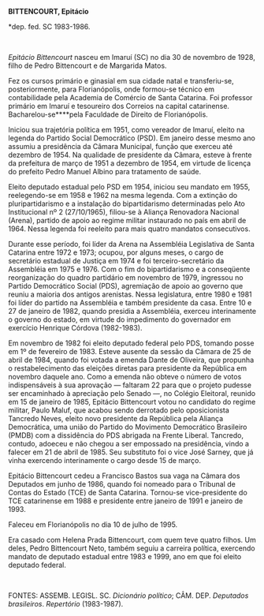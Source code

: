 **BITTENCOURT, Epitácio**

\*dep. fed. SC 1983-1986.

 

*Epitácio Bittencourt* nasceu em Imaruí (SC) no dia 30 de novembro de
1928, filho de Pedro Bittencourt e de Margarida Matos.

Fez os cursos primário e ginasial em sua cidade natal e transferiu-se,
posteriormente, para Florianópolis, onde formou-se técnico em
contabilidade pela Academia de Comércio de Santa Catarina. Foi professor
primário em Imaruí e tesoureiro dos Correios na capital catarinense.
Bacharelou-se****pela Faculdade de Direito de Florianópolis.

Iniciou sua trajetória política em 1951, como vereador de Imaruí, eleito
na legenda do Partido Social Democrático (PSD). Em janeiro desse mesmo
ano assumiu a presidência da Câmara Municipal, função que exerceu até
dezembro de 1954. Na qualidade de presidente da Câmara, esteve à frente
da prefeitura de março de 1951 a dezembro de 1954, em virtude de licença
do prefeito Pedro Manuel Albino para tratamento de saúde.

Eleito deputado estadual pelo PSD em 1954, iniciou seu mandato em 1955,
reelegendo-se em 1958 e 1962 na mesma legenda. Com a extinção do
pluripartidarismo e a instalação do bipartidarismo determinadas pelo Ato
Institucional nº 2 (27/10/1965), filiou-se à Aliança Renovadora Nacional
(Arena), partido de apoio ao regime militar instaurado no país em abril
de 1964. Nessa legenda foi reeleito para mais quatro mandatos
consecutivos.

Durante esse período, foi líder da Arena na Assembléia Legislativa de
Santa Catarina entre 1972 e 1973; ocupou, por alguns meses, o cargo de
secretário estadual de Justiça em 1974 e foi terceiro-secretário da
Assembléia em 1975 e 1976. Com o fim do bipartidarismo e a conseqüente
reorganização do quadro partidário em novembro de 1979, ingressou no
Partido Democrático Social (PDS), agremiação de apoio ao governo que
reuniu a maioria dos antigos arenistas. Nessa legislatura, entre 1980 e
1981 foi líder do partido na Assembléia e também presidente da casa.
Entre 10 e 27 de janeiro de 1982, quando presidia a Assembléia, exerceu
interinamente o governo do estado, em virtude do impedimento do
governador em exercício Henrique Córdova (1982-1983).

Em novembro de 1982 foi eleito deputado federal pelo PDS, tomando posse
em 1º de fevereiro de 1983. Esteve ausente da sessão da Câmara de 25 de
abril de 1984, quando foi votada a emenda Dante de Oliveira, que
propunha o restabelecimento das eleições diretas para presidente da
República em novembro daquele ano. Como a emenda não obteve o número de
votos indispensáveis à sua aprovação — faltaram 22 para que o projeto
pudesse ser encaminhado à apreciação pelo Senado —, no Colégio
Eleitoral, reunido em 15 de janeiro de 1985, Epitácio Bittencourt votou
no candidato do regime militar, Paulo Maluf, que acabou sendo derrotado
pelo oposicionista Tancredo Neves, eleito novo presidente da República
pela Aliança Democrática, uma união do Partido do Movimento Democrático
Brasileiro (PMDB) com a dissidência do PDS abrigada na Frente Liberal.
Tancredo, contudo, adoeceu e não chegou a ser empossado na presidência,
vindo a falecer em 21 de abril de 1985. Seu substituto foi o vice José
Sarney, que já vinha exercendo interinamente o cargo desde 15 de março.

Epitácio Bittencourt cedeu a Francisco Bastos sua vaga na Câmara dos
Deputados em junho de 1986, quando foi nomeado para o Tribunal de Contas
do Estado (TCE) de Santa Catarina. Tornou-se vice-presidente do TCE
catarinense em 1988 e presidente entre janeiro de 1991 e janeiro de
1993.

Faleceu em Florianópolis no dia 10 de julho de 1995.

Era casado com Helena Prada Bittencourt, com quem teve quatro filhos. Um
deles, Pedro Bittencourt Neto, também seguiu a carreira política,
exercendo mandato de deputado estadual entre 1983 e 1999, ano em que foi
eleito deputado federal.

 

FONTES: ASSEMB. LEGISL. SC. *Dicionário político*; CÂM. DEP. *Deputados
brasileiros*. *Repertório* (1983-1987).

 
